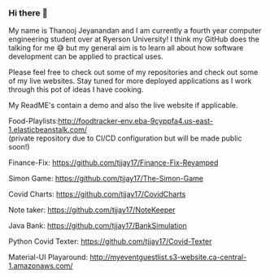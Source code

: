 ### Hi there 👋

<!--
**tjjay17/tjjay17** is a ✨ _special_ ✨ repository because its `README.md` (this file) appears on your GitHub profile. -->
My name is Thanooj Jeyanandan and I am currently a fourth year computer engineering student over at Ryerson University!
I think my GitHub does the talking for me 😅 but my general aim is to learn all about how software development can be applied to practical uses.

Please feel free to check out some of my repositories and check out some of my live websites. 
Stay tuned for more deployed applications as I work through this pot of ideas I have cooking.

My ReadME's contain a demo and also the live website if applicable.


Food-Playlists:http://foodtracker-env.eba-9cyppfa4.us-east-1.elasticbeanstalk.com/  
(private repository due to CI/CD configuration but will be made public soon!)

Finance-Fix: https://github.com/tjjay17/Finance-Fix-Revamped

Simon Game: https://github.com/tjjay17/The-Simon-Game

Covid Charts: https://github.com/tjjay17/CovidCharts

Note taker: https://github.com/tjjay17/NoteKeeper

Java Bank: https://github.com/tjjay17/BankSimulation

Python Covid Texter: https://github.com/tjjay17/Covid-Texter

Material-UI Playaround: http://myeventguestlist.s3-website.ca-central-1.amazonaws.com/

